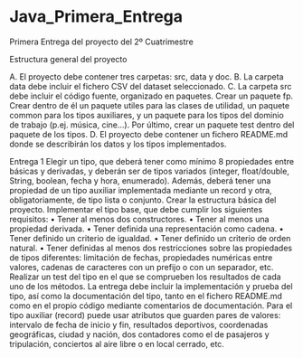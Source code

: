 # Java_Primera_Entrega
Primera Entrega del proyecto del 2º Cuatrimestre

Estructura general del proyecto

A.    El proyecto debe contener tres carpetas: src, data y doc.
B.    La carpeta data debe incluir el fichero CSV del dataset seleccionado.
C.    La carpeta src debe incluir el código fuente, organizado en paquetes. Crear un paquete fp. Crear dentro de él un paquete utiles para las clases de utilidad, un paquete common para los tipos auxiliares, y un paquete para los tipos del dominio de trabajo (p.ej. música, cine…). Por último, crear un paquete test dentro del paquete de los tipos.
D.    El proyecto debe contener un fichero README.md donde se describirán los datos y los tipos implementados.

Entrega 1 
Elegir un tipo, que deberá tener como mínimo 8 propiedades entre básicas y derivadas, y deberán ser de tipos variados (integer, float/double, String, boolean, fecha y hora, enumerado). Además, deberá tener una propiedad de un tipo auxiliar implementada mediante un record y otra, obligatoriamente, de tipo lista o conjunto.
Crear la estructura básica del proyecto.
Implementar el tipo base, que debe cumplir los siguientes requisitos:
•    Tener al menos dos constructores.
•    Tener al menos una propiedad derivada.
•    Tener definida una representación como cadena.
•    Tener definido un criterio de igualdad.
•    Tener definido un criterio de orden natural.
•    Tener definidas al menos dos restricciones sobre las propiedades de tipos diferentes: limitación de fechas, propiedades numéricas entre valores, cadenas de caracteres con un prefijo o con un separador, etc.
Realizar un test del tipo en el que se comprueben los resultados de cada uno de los métodos.
La entrega debe incluir la implementación y prueba del tipo, así como la documentación del tipo, tanto en el fichero README.md como en el propio código mediante comentarios de documentación.
Para el tipo auxiliar (record) puede usar atributos que guarden pares de valores: intervalo de fecha de inicio y fin, resultados deportivos, coordenadas geográficas, ciudad y nación, dos contadores como el de pasajeros y tripulación, conciertos al aire libre o en local cerrado, etc.
